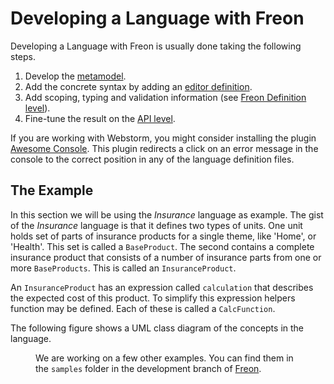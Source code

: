 <script>
    import Figure from "$lib/figures/Figure.svelte";
</script>

# Developing a Language with Freon

Developing a Language with Freon is usually done taking the following steps.

1. Develop the [metamodel](/Developing_a_Language/Default_Level).
2. Add the concrete syntax by adding an
   [editor definition](/Developing_a_Language/Definition_Level/Editor_Definition).
3. Add scoping, typing and validation information
   (see [Freon Definition level](/Developing_a_Language/Definition_Level)).
4. Fine-tune the result on the [API level](/Developing_a_Language/API_Level).

If you are working with Webstorm, you might consider installing the
plugin <a href="https://plugins.jetbrains.com/plugin/7677-awesome-console" target="_blank">Awesome Console</a>.
This plugin redirects a click on an error message in the console to the correct position in any of the language definition files.

## The Example

In this section we will be using the _Insurance_ language as example. The gist of the _Insurance_ language is
that it defines two types of units. One unit holds set of parts of insurance products for a single theme,
like 'Home', or 'Health'. This set is called a `BaseProduct`. The second contains a complete insurance
product that consists of a number of insurance parts from one or more `BaseProducts`. This is called an
`InsuranceProduct`.

An `InsuranceProduct` has an expression called `calculation` that describes the expected cost of this product.
To simplify this expression helpers function may be defined. Each of these is called a `CalcFunction`.

The following figure shows a UML class diagram of the concepts in the language.

<Figure 
imageName={'docu-project-uml.png'} 
caption={'UML diagram of Insurance Project'}
figureNumber={1}
/>

We are working on a few other examples. You can find them in the `samples` folder in the
development branch of <a href="https://github.com/freon4dsl/Freon4dsl" target="_blank">Freon</a>.
